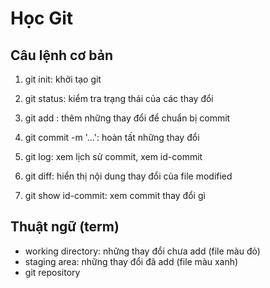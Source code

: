 # Học Git

## Câu lệnh cơ bản
1. git init: khởi tạo git
2. git status: kiểm tra trạng thái của các thay đổi
3. git add : thêm những thay đổi để chuẩn bị commit
4. git commit -m '...': hoàn tất những thay đổi

5. git log: xem lịch sử commit, xem id-commit 
6. git diff: hiển thị nội dung thay đổi của file modified
7. git show id-commit: xem commit thay đổi gì

## Thuật ngữ (term)
- working directory: những thay đổi chưa add (file màu đỏ)
- staging area: những thay đổi đã add (file màu xanh)
- git repository